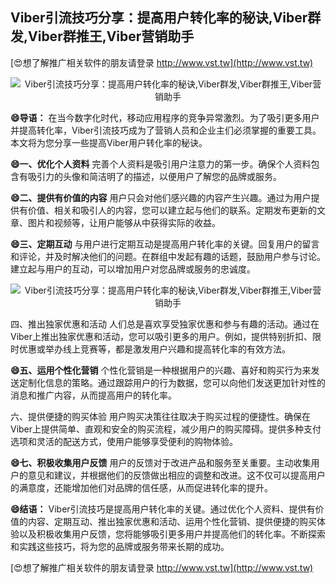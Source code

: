 ## **Viber引流技巧分享：提高用户转化率的秘诀,Viber群发,Viber群推王,Viber营销助手**

[😍想了解推广相关软件的朋友请登录 http://www.vst.tw](http://www.vst.tw)

 <center><img src="https://vst.tw/MP4/tuiguang/png/0.png" alt="Viber引流技巧分享：提高用户转化率的秘诀,Viber群发,Viber群推王,Viber营销助手"></center>

**😄导语：**
在当今数字化时代，移动应用程序的竞争异常激烈。为了吸引更多用户并提高转化率，Viber引流技巧成为了营销人员和企业主们必须掌握的重要工具。本文将为您分享一些提高Viber用户转化率的秘诀。

**😄一、优化个人资料**
完善个人资料是吸引用户注意力的第一步。确保个人资料包含有吸引力的头像和简洁明了的描述，以便用户了解您的品牌或服务。

**😄二、提供有价值的内容**
用户只会对他们感兴趣的内容产生兴趣。通过为用户提供有价值、相关和吸引人的内容，您可以建立起与他们的联系。定期发布更新的文章、图片和视频等，让用户能够从中获得实际的收益。

**😄三、定期互动**
与用户进行定期互动是提高用户转化率的关键。回复用户的留言和评论，并及时解决他们的问题。在群组中发起有趣的话题，鼓励用户参与讨论。建立起与用户的互动，可以增加用户对您品牌或服务的忠诚度。

 <center><img src="https://vst.tw/MP4/tuiguang/png/2.png" alt="Viber引流技巧分享：提高用户转化率的秘诀,Viber群发,Viber群推王,Viber营销助手"></center>

四、推出独家优惠和活动
人们总是喜欢享受独家优惠和参与有趣的活动。通过在Viber上推出独家优惠和活动，您可以吸引更多的用户。例如，提供特别折扣、限时优惠或举办线上竞赛等，都是激发用户兴趣和提高转化率的有效方法。

**😄五、运用个性化营销**
个性化营销是一种根据用户的兴趣、喜好和购买行为来发送定制化信息的策略。通过跟踪用户的行为数据，您可以向他们发送更加针对性的消息和推广内容，从而提高用户的转化率。

六、提供便捷的购买体验
用户购买决策往往取决于购买过程的便捷性。确保在Viber上提供简单、直观和安全的购买流程，减少用户的购买障碍。提供多种支付选项和灵活的配送方式，使用户能够享受便利的购物体验。

**😄七、积极收集用户反馈**
用户的反馈对于改进产品和服务至关重要。主动收集用户的意见和建议，并根据他们的反馈做出相应的调整和改进。这不仅可以提高用户的满意度，还能增加他们对品牌的信任感，从而促进转化率的提升。

**😄结语：**
Viber引流技巧是提高用户转化率的关键。通过优化个人资料、提供有价值的内容、定期互动、推出独家优惠和活动、运用个性化营销、提供便捷的购买体验以及积极收集用户反馈，您将能够吸引更多用户并提高他们的转化率。不断探索和实践这些技巧，将为您的品牌或服务带来长期的成功。

[😍想了解推广相关软件的朋友请登录 http://www.vst.tw](http://www.vst.tw)



